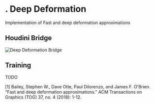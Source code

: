 # . Deep Deformation

Implementation of Fast and deep deformation approximations

## Houdini Bridge

![Deep Deformation Bridge](https://github.com/vincentbonnetcg/Numerical-Bric-a-Brac/blob/master/neural_network/deep_deformation/img/houdini_graph.png)

## Training 

TODO


[1] Bailey, Stephen W., Dave Otte, Paul Dilorenzo, and James F. O'Brien. "Fast and deep deformation approximations." ACM Transactions on Graphics (TOG) 37, no. 4 (2018): 1-12.

